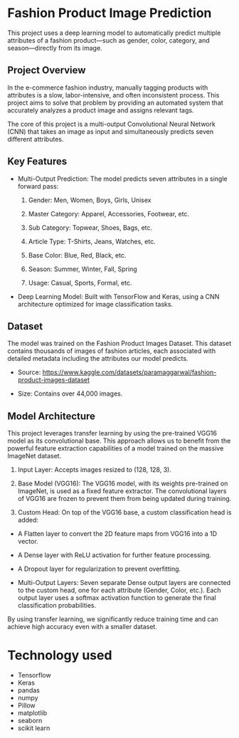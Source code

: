 # Fashion Product Image Prediction
This project uses a deep learning model to automatically predict multiple attributes of a fashion product—such as gender, color, category, and season—directly from its image. 

## Project Overview
In the e-commerce fashion industry, manually tagging products with attributes is a slow, labor-intensive, and often inconsistent process. This project aims to solve that problem by providing an automated system that accurately analyzes a product image and assigns relevant tags.

The core of this project is a multi-output Convolutional Neural Network (CNN) that takes an image as input and simultaneously predicts seven different attributes.

## Key Features
- Multi-Output Prediction: The model predicts seven attributes in a single forward pass:

  1. Gender: Men, Women, Boys, Girls, Unisex

  2. Master Category: Apparel, Accessories, Footwear, etc.

  3. Sub Category: Topwear, Shoes, Bags, etc.

  4. Article Type: T-Shirts, Jeans, Watches, etc.

  5. Base Color: Blue, Red, Black, etc.

  6. Season: Summer, Winter, Fall, Spring

  7. Usage: Casual, Sports, Formal, etc.

- Deep Learning Model: Built with TensorFlow and Keras, using a CNN architecture optimized for image classification tasks.


## Dataset
The model was trained on the Fashion Product Images Dataset. This dataset contains thousands of images of fashion articles, each associated with detailed metadata including the attributes our model predicts.

- Source: https://www.kaggle.com/datasets/paramaggarwal/fashion-product-images-dataset

- Size: Contains over 44,000 images.

## Model Architecture
This project leverages transfer learning by using the pre-trained VGG16 model as its convolutional base. This approach allows us to benefit from the powerful feature extraction capabilities of a model trained on the massive ImageNet dataset.

1. Input Layer: Accepts images resized to (128, 128, 3).

2. Base Model (VGG16): The VGG16 model, with its weights pre-trained on ImageNet, is used as a fixed feature extractor. The convolutional layers of VGG16 are frozen to prevent them from being updated during training.

3. Custom Head: On top of the VGG16 base, a custom classification head is added:

  - A Flatten layer to convert the 2D feature maps from VGG16 into a 1D vector.

  - A Dense layer with ReLU activation for further feature processing.

  - A Dropout layer for regularization to prevent overfitting.

- Multi-Output Layers: Seven separate Dense output layers are connected to the custom head, one for each attribute (Gender, Color, etc.). Each output layer uses a softmax activation function to generate the final classification probabilities.

By using transfer learning, we significantly reduce training time and can achieve high accuracy even with a smaller dataset.

# Technology used
- Tensorflow
- Keras
- pandas
- numpy
- Pillow
- matplotlib
- seaborn
- scikit learn


